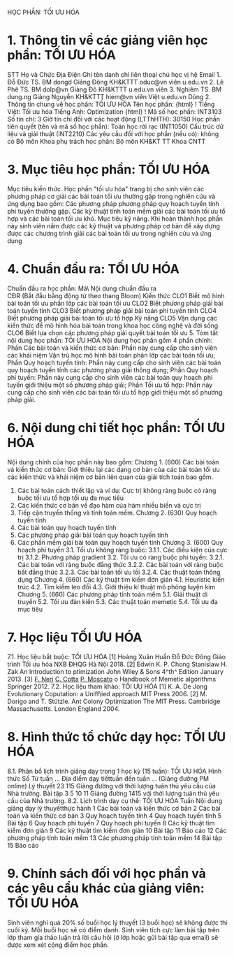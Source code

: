 HỌC PHẦN: TỐI ƯU HÓA
# 1. Thông tin về các giảng viên học phần: TỐI ƯU HÓA
STT Họ và Chức Địa Điện Ghi tên danh chỉ liên thoại chú học vị hệ Email 1. Đỗ Đức TS. BM dongd Giảng Đông KH&KTTT oduc\@vn viên u.edu.vn 2. Lê Phê TS. BM dolp\@vn Giảng Đô KH&KTTT u.edu.vn viên 3. Nghiêm TS. BM dung.ng Giảng Nguyễn KH&KTTT hiem\@vn viên Việt u.edu.vn Dũng 2. Thông tin chung về học phần: TỐI ƯU HÓA Tên học phần:
{html}
! Tiếng Việt: Tối ưu hóa Tiếng Anh: Optimization
{html}
! Mã số học phần: INT3103 Số tín chỉ: 3 Giờ tín chỉ đối với các hoạt động (LTThHTH): 30150 Học phần tiên quyết (tên và mã số học phần): Toán học rời rạc
(INT1050) Cấu trúc dữ liệu và giải thuật (INT2210) Các yêu cầu đối với học phần (nếu có): không có Bộ môn Khoa phụ trách học phần: Bộ môn KH&KT TT Khoa CNTT
# 3. Mục tiêu học phần: TỐI ƯU HÓA
Mục tiêu kiến thức. Học phần "tối ưu hóa" trang bị cho sinh viên các phương pháp cơ giải các bài toán tối ưu thường gặp trong nghiên cứu và ứng dụng bao gồm: Các phương pháp phương pháp quy hoạch tuyến tính phi tuyến thường gặp. Các kỹ thuật tính toán mềm giải các bài toán tối ưu tổ hợp và các bài toán tối ưu khó. 
Mục tiêu kỹ năng. Khi hoàn thành học phần này sinh viên nắm được các kỹ thuật và phương pháp cơ bản để xây dựng được các chương trình giải các bài toán tối ưu trong nghiên cứu và ứng dụng
# 4. Chuẩn đầu ra: TỐI ƯU HÓA
Chuẩn đầu ra học phần: Mã\ Nội dung chuẩn đầu ra\
CĐR (Bắt đầu bằng động từ theo thang Bloom) Kiến thức
CLO1 Biết mô hình bài toán tối ưu phân lớp các bài toán tối ưu
CLO2 Biết phương pháp giải bài toán tuyến tính
CLO3 Biết phương pháp giải bài toán phi tuyến tính
CLO4 Biết phương pháp giải bài toán tối ưu tổ hợp
Kỹ năng
CLO5 Vận dụng các kiến thức để mô hình hóa bài toán trong khoa học công nghệ và đời sống
CLO6 Biết lựa chọn các phương pháp giải quyết bài toán tối ưu 5. Tóm tắt nội dung học phần: TỐI ƯU HÓA
Nội dung học phần gồm 4 phần chính:
Phần Các bài toán và kiến thức cơ bản: Phần này cung cấp cho sinh viên
các khái niệm Vận trù học mô hình bài toán phân lớp các bài toán tối
ưu;
Phần Quy hoạch tuyến tính: Phần này cung cấp cho sinh viên các bài toán
quy hoạch tuyến tính các phương pháp giải thông dụng;
Phần Quy hoạch phi tuyến: Phần này cung cấp cho sinh viên các bài toán
quy hoạch phi tuyến giới thiệu một số phương pháp giải;
Phần Tối ưu tổ hợp: Phần này cung cấp cho sinh viên các bài toán tối ưu
tổ hợp giới thiệu một số phương pháp giải.
# 6. Nội dung chi tiết học phần: TỐI ƯU HÓA
Nội dung chính của học phần này bao gồm: Chương 1. (600) Các bài toán và kiến thức cơ bản: Giới thiệu lại các dạng cơ bản của các bài toán tối ưu các kiến thức và khái niệm cơ bản liên quan của giải tích toán bao gồm.
1. Các bài toán cách thiết lập và ví dụ: Cực trị không ràng buộc có ràng buộc tối ưu tổ hợp tối ưu đa mục tiêu
2. Các kiến thức cơ bản về đạo hàm của hàm nhiều biến và cực trị
3. Tiếp cận truyền thống và tính toán mềm. Chương 2. (630) Quy hoạch tuyến tính
1. Các bài toán quy hoạch tuyến tính
2. Các phương pháp giải bài toán quy hoạch tuyến tính
3. Các phần mềm giải bài toán quy hoạch tuyến tính Chương 3. (600) Quy hoạch phi tuyến
3.1. Tối ưu không ràng buôc: 
3.1.1. Các điều kiện của cực trị 
3.1.2. Phương pháp gradient
3.2. Tối ưu có ràng buộc phi tuyến: 
3.2.1. Các bài toán với ràng buộc đẳng thức 
3.2.2. Các bài toán với ràng buộc bất đẳng thức 
3.2.3. Các bài toán tối ưu lồi 
3.2.4. Các thuật toán thông dụng 
Chương 4. (660) Các kỹ thuật tìm kiếm đơn giản 
4.1. Heuristic kiến trúc 
4.2. Tìm kiếm leo đồi 
4.3. Giới thiệu kĩ thuật mô phỏng luyện kim 
Chương 5. (660) Các phương pháp tính toán mềm 
5.1. Giải thuật di truyền 
5.2. Tối ưu đàn kiến 
5.3. Các thuật toán memetic 
5.4. Tối ưu đa mục tiêu
# 7. Học liệu TỐI ƯU HÓA
7.1. Học liệu bắt buộc: TỐI ƯU HÓA \[1\] Hoàng Xuân Huấn Đỗ Đức Đông Giáo trình Tối ưu hóa NXB ĐHQG Hà
Nội 2018.
\[2\] Edwin K. P. Chong Stanislaw H. Zak An Introduction to
ptimization John Wiley & Sons 4^th^ Edition January 2013.
\[3\] [F.
Neri](http:link.springer.comsearch?facetauthor%22FerranteNeri%22)
[C.
Cotta](http:link.springer.comsearch?facetauthor%22CarlosCotta%22)
[P.
Moscato](http:link.springer.comsearch?facetauthor%22PabloMoscato%22)
o Handbook of Memetic algorithms Springer 2012.
7.2. Học liệu tham khảo: TỐI ƯU HÓA \[1\] K. A. De Jong Evolutionary Coputation: a Uniff\\ied approach MIT
Press 2006.
\[2\] M. Dorigo and T. Stützle. Ant Colony Optimization The MIT Press.
Cambridge Massachusetts. London England 2004.
# 8. Hình thức tổ chức dạy học: TỐI ƯU HÓA
8.1. Phân bổ lịch trình giảng dạy trong 1 học kỳ (15 tuần): TỐI ƯU HÓA Hình thức Số Từ tuần ... Địa điểm dạy tiếttuần đến tuần ... (Giảng đường PM online) Lý thuyết 23 115 Giảng đường với thời lượng tuân thủ yêu cầu của Nhà trường. Bài tập 3 5 10 11 Giảng đường 1415 với thời lượng tuân thủ yêu cầu của Nhà trường. 8.2. Lịch trình dạy cụ thể: TỐI ƯU HÓA Tuần Nội dung giảng dạy lý thuyếtthực hành 1 Các bài toán và kiến thức cơ bản
2 Các bài toán và kiến thức cơ bản
3 Quy hoạch tuyến tính
4 Quy hoạch tuyến tính
5 Bài tập
6 Quy hoạch phi tuyến
7 Quy hoạch phi tuyến
8 Các kỹ thuật tìm kiếm đơn giản
9 Các kỹ thuật tìm kiếm đơn giản
10 Bài tập
11 Báo cáo
12 Các phương pháp tính toán mềm
13 Các phương pháp tính toán mềm
14 Bài tập
15 Báo cáo
# 9. Chính sách đối với học phần và các yêu cầu khác của giảng viên: TỐI ƯU HÓA
Sinh viên nghỉ quá 20% số buổi học lý thuyết (3 buổi học) sẽ không được thi cuối kỳ. Mỗi buổi học sẽ có điểm danh. Sinh viên tích cực làm bài tập trên lớp tham gia thảo luận trả lời câu hỏi (ở lớp hoặc gửi bài tập qua email) sẽ được xem xét cộng điểm học phần.

